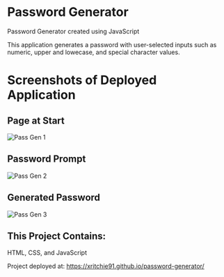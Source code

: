 # Password Generator
Password Generator created using JavaScript

This application generates a password with user-selected inputs such as numeric, upper and lowecase, and special character values.

# Screenshots of Deployed Application 
## Page at Start
![Pass Gen 1](https://user-images.githubusercontent.com/74946954/110263326-fc910700-7f7b-11eb-9c40-174ad44e8e3d.jpg)

## Password Prompt
![Pass Gen 2](https://user-images.githubusercontent.com/74946954/110263349-0e72aa00-7f7c-11eb-9161-88a9adc828e1.jpg)

## Generated Password
![Pass Gen 3](https://user-images.githubusercontent.com/74946954/110263337-0581d880-7f7c-11eb-8adc-5072b7a7c0ad.jpg)

## This Project Contains:
HTML, CSS, and JavaScript

Project deployed at: https://xritchie91.github.io/password-generator/
